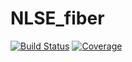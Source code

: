 # NLSE_fiber

[![Build Status](https://github.com/Sarthakdsh/NLSE_fiber.jl/actions/workflows/CI.yml/badge.svg?branch=main)](https://github.com/Sarthakdsh/NLSE_fiber.jl/actions/workflows/CI.yml?query=branch%3Amain)
[![Coverage](https://codecov.io/gh/Sarthakdsh/NLSE_fiber.jl/branch/main/graph/badge.svg)](https://codecov.io/gh/Sarthakdsh/NLSE_fiber.jl)
